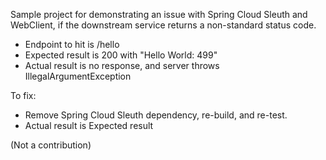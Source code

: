 
Sample project for demonstrating an issue with Spring Cloud Sleuth and WebClient, if the downstream service returns a non-standard status code.

* Endpoint to hit is /hello
* Expected result is 200 with "Hello World: 499"
* Actual result is no response, and server throws IllegalArgumentException

To fix:
* Remove Spring Cloud Sleuth dependency, re-build, and re-test.
* Actual result is Expected result


(Not a contribution)
